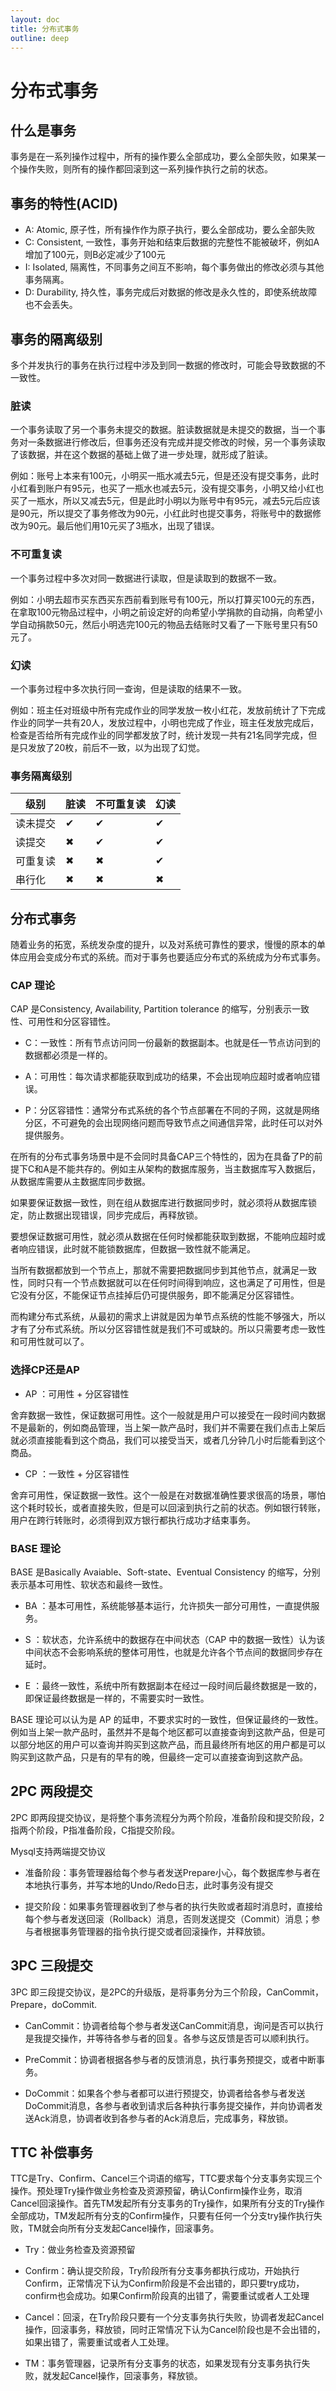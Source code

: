 ```yaml
---
layout: doc
title: 分布式事务
outline: deep
---
```


# 分布式事务

## 什么是事务

事务是在一系列操作过程中，所有的操作要么全部成功，要么全部失败，如果某一个操作失败，则所有的操作都回滚到这一系列操作执行之前的状态。

## 事务的特性(ACID)

- A: Atomic, 原子性，所有操作作为原子执行，要么全部成功，要么全部失败
- C: Consistent, 一致性，事务开始和结束后数据的完整性不能被破坏，例如A增加了100元，则B必定减少了100元
- I: Isolated, 隔离性，不同事务之间互不影响，每个事务做出的修改必须与其他事务隔离。
- D: Durability, 持久性，事务完成后对数据的修改是永久性的，即使系统故障也不会丢失。

## 事务的隔离级别

多个并发执行的事务在执行过程中涉及到同一数据的修改时，可能会导致数据的不一致性。

### 脏读

一个事务读取了另一个事务未提交的数据。脏读数据就是未提交的数据，当一个事务对一条数据进行修改后，但事务还没有完成并提交修改的时候，另一个事务读取了该数据，并在这个数据的基础上做了进一步处理，就形成了脏读。

例如：账号上本来有100元，小明买一瓶水减去5元，但是还没有提交事务，此时小红看到账户有95元，也买了一瓶水也减去5元，没有提交事务，小明又给小红也买了一瓶水，所以又减去5元，但是此时小明以为账号中有95元，减去5元后应该是90元，所以提交了事务修改为90元，小红此时也提交事务，将账号中的数据修改为90元。最后他们用10元买了3瓶水，出现了错误。

### 不可重复读

一个事务过程中多次对同一数据进行读取，但是读取到的数据不一致。

例如：小明去超市买东西买东西前看到账号有100元，所以打算买100元的东西，在拿取100元物品过程中，小明之前设定好的向希望小学捐款的自动捐，向希望小学自动捐款50元，然后小明选完100元的物品去结账时又看了一下账号里只有50元了。

### 幻读

一个事务过程中多次执行同一查询，但是读取的结果不一致。

例如：班主任对班级中所有完成作业的同学发放一枚小红花，发放前统计了下完成作业的同学一共有20人，发放过程中，小明也完成了作业，班主任发放完成后，检查是否给所有完成作业的同学都发放了时，统计发现一共有21名同学完成，但是只发放了20枚，前后不一致，以为出现了幻觉。

### 事务隔离级别

| 级别 | 脏读 | 不可重复读 | 幻读 |
| --- | --- | --- | --- |
| 读未提交 | ✔ | ✔ | ✔ |
| 读提交 | ✖ | ✔ | ✔ |
| 可重复读 | ✖ | ✖ | ✔ |
| 串行化 | ✖ | ✖ | ✖ |

## 分布式事务

随着业务的拓宽，系统发杂度的提升，以及对系统可靠性的要求，慢慢的原本的单体应用会变成分布式的系统。而对于事务也要适应分布式的系统成为分布式事务。

### CAP 理论

CAP 是Consistency, Availability, Partition tolerance 的缩写，分别表示一致性、可用性和分区容错性。

- C：一致性：所有节点访问同一份最新的数据副本。也就是任一节点访问到的数据都必须是一样的。

- A：可用性：每次请求都能获取到成功的结果，不会出现响应超时或者响应错误。

- P：分区容错性：通常分布式系统的各个节点部署在不同的子网，这就是网络分区，不可避免的会出现网络问题而导致节点之间通信异常，此时任可以对外提供服务。

在所有的分布式事务场景中是不会同时具备CAP三个特性的，因为在具备了P的前提下C和A是不能共存的。例如主从架构的数据库服务，当主数据库写入数据后，从数据库需要从主数据库同步数据。

如果要保证数据一致性，则在组从数据库进行数据同步时，就必须将从数据库锁定，防止数据出现错误，同步完成后，再释放锁。

要想保证数据可用性，就必须从数据在任何时候都能获取到数据，不能响应超时或者响应错误，此时就不能锁数据库，但数据一致性就不能满足。

当所有数据都放到一个节点上，那就不需要把数据同步到其他节点，就满足一致性，同时只有一个节点数据就可以在任何时间得到响应，这也满足了可用性，但是它没有分区，不能保证节点挂掉后仍可提供服务，即不能满足分区容错性。

而构建分布式系统，从最初的需求上讲就是因为单节点系统的性能不够强大，所以才有了分布式系统。所以分区容错性就是我们不可或缺的。所以只需要考虑一致性和可用性就可以了。

### 选择CP还是AP

- AP ：可用性 + 分区容错性

舍弃数据一致性，保证数据可用性。这个一般就是用户可以接受在一段时间内数据不是最新的，例如商品管理，当上架一款产品时，我们并不需要在我们点击上架后就必须直接能看到这个商品，我们可以接受当天，或者几分钟几小时后能看到这个商品。

- CP ：一致性 + 分区容错性

舍弃可用性，保证数据一致性。这个一般是在对数据准确性要求很高的场景，哪怕这个耗时较长，或者直接失败，但是可以回滚到执行之前的状态。例如银行转账，用户在跨行转账时，必须得到双方银行都执行成功才结束事务。

### BASE 理论

BASE 是Basically Avaiable、Soft-state、Eventual Consistency 的缩写，分别表示基本可用性、软状态和最终一致性。

- BA ：基本可用性，系统能够基本运行，允许损失一部分可用性，一直提供服务。

- S ：软状态，允许系统中的数据存在中间状态（CAP 中的数据一致性）认为该中间状态不会影响系统的整体可用性，也就是允许各个节点间的数据同步存在延时。

- E ：最终一致性，系统中所有数据副本在经过一段时间后最终数据是一致的，即保证最终数据是一样的，不需要实时一致性。

BASE 理论可以认为是 AP 的延申，不要求实时的一致性，但保证最终的一致性。例如当上架一款产品时，虽然并不是每个地区都可以直接查询到这款产品，但是可以部分地区的用户可以查询并购买到这款产品，而且最终所有地区的用户都是可以购买到这款产品，只是有的早有的晚，但最终一定可以直接查询到这款产品。


## 2PC 两段提交

2PC 即两段提交协议，是将整个事务流程分为两个阶段，准备阶段和提交阶段，2指两个阶段，P指准备阶段，C指提交阶段。


Mysql支持两端提交协议

- 准备阶段：事务管理器给每个参与者发送Prepare小心，每个数据库参与者在本地执行事务，并写本地的Undo/Redo日志，此时事务没有提交

- 提交阶段：如果事务管理器收到了参与者的执行失败或者超时消息时，直接给每个参与者发送回滚（Rollback）消息，否则发送提交（Commit）消息；参与者根据事务管理器的指令执行提交或者回滚操作，并释放锁。


## 3PC 三段提交

3PC 即三段提交协议，是2PC的升级版，是将事务分为三个阶段，CanCommit，Prepare，doCommit.

- CanCommit：协调者给每个参与者发送CanCommit消息，询问是否可以执行是我提交操作，并等待各参与者的回复。各参与这反馈是否可以顺利执行。

- PreCommit：协调者根据各参与者的反馈消息，执行事务预提交，或者中断事务。

- DoCommit：如果各个参与者都可以进行预提交，协调者给各参与者发送DoCommit消息，各参与者收到请求后各种执行事务提交操作，并向协调者发送Ack消息，协调者收到各参与者的Ack消息后，完成事务，释放锁。

## TTC 补偿事务

TTC是Try、Confirm、Cancel三个词语的缩写，TTC要求每个分支事务实现三个操作。预处理Try操作做业务检查及资源预留，确认Confirm操作业务，取消Cancel回滚操作。首先TM发起所有分支事务的Try操作，如果所有分支的Try操作全部成功，TM发起所有分支的Confirm操作，只要有任何一个分支try操作执行失败，TM就会向所有分支发起Cancel操作，回滚事务。

- Try：做业务检查及资源预留

- Confirm：确认提交阶段，Try阶段所有分支事务都执行成功，开始执行Confirm，正常情况下认为Confirm阶段是不会出错的，即只要try成功，confirm也会成功。如果Confirm阶段真的出错了，需要重试或者人工处理

- Cancel：回滚，在Try阶段只要有一个分支事务执行失败，协调者发起Cancel操作，回滚事务，释放锁，同时正常情况下认为Cancel阶段也是不会出错的，如果出错了，需要重试或者人工处理。

- TM：事务管理器，记录所有分支事务的状态，如果发现有分支事务执行失败，就发起Cancel操作，回滚事务，释放锁。







